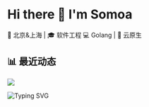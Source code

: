 # Hi there 👋 I'm Somoa

📍 北京&上海 | 🎓 软件工程
💻 Golang | 🔧 云原生  


## 📊 最近动态

![](https://github-readme-stats.vercel.app/api?username=zhangsan&show_icons=true&theme=radical)

![Typing SVG](https://readme-typing-svg.demolab.com?font=Fira+Code&size=26&duration=4000&pause=1000&color=FF8C00&center=true&vCenter=true&width=500&lines=Here+is+Somoa;Go+%7C+Kubernetes+%7C+Python;Building+Cloud+%26+AI+Apps)
